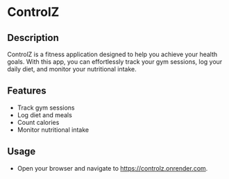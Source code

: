 # ControlZ

## Description

ControlZ is a fitness application designed to help you achieve your health goals. With this app, you can effortlessly track your gym sessions, log your daily diet, and monitor your nutritional intake.

## Features

- Track gym sessions
- Log diet and meals
- Count calories
- Monitor nutritional intake

## Usage

- Open your browser and navigate to <a href="https://controlz.onrender.com" target="_blank">https://controlz.onrender.com</a>.